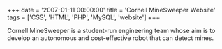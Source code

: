 +++
date = '2007-01-11 00:00:00'
title = 'Cornell MineSweeper Website'
tags = ['CSS', 'HTML', 'PHP', 'MySQL', 'website']
+++

Cornell MineSweeper is a student-run engineering team whose aim is to develop 
an autonomous and cost-effective robot that can detect mines.